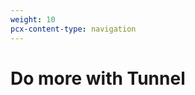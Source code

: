 ```yaml
---
weight: 10
pcx-content-type: navigation
---
```


# Do more with Tunnel

<DirectoryListing path="/connections/connect-apps/do-more-with-tunnels" />
